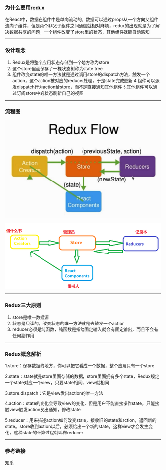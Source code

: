 ### 为什么要用redux

在React中，数据在组件中是单向流动的，数据可以通过props从一个方向父组件流向子组件，但是两个非父子组件之间通信就相对麻烦，redux的出现就是为了解决数据共享的问题，一个组件改变了store里的状态，其他组件就能自动感知

---

### 设计理念
1. Redux是将整个应用状态存储到一个地方称为store
2. 这个store里面保存了一棵状态树称为state tree
3. 组件改变state的唯一方法就是通过调用store的dispatch方法，触发一个action，这个action被对应的reducer处理，于是state完成更新
4.组件可以派发dispatch行为action给store，而不是直接通知其他组件
5.其他组件可以通过订阅store中的状态刷新自己的视图

---

### 流程图
![](https://raw.githubusercontent.com/superwtt/MyFileRepository/main/image/React/redux流程.png)

![](https://raw.githubusercontent.com/superwtt/MyFileRepository/main/image/React/redux流程手绘.png)

---

### Redux三大原则
1. store是唯一数据源
2. 状态是只读的，改变状态的唯一方法就是去触发一个action
3. reducer必须是纯函数，纯函数是指给固定输入就会有固定输出，而且不会有任何副作用

---

### Redux概念解析
1.store：保存数据的地方，你可以把它看成一个数据，整个应用只有一个store

2.state：state就是store里面存储的数据，store里面拥有多个state，Redux规定一个state对应一个view，只要state相同，view就相同

3.store.dispatch：它是view发出action的唯一方法

4.action：state的变化会导致view的变化，但是用户不能直接操作state，只能接触view触发action发出通知，修改state

5.reducer：用来描述action如何改变state，接收旧的state和action，返回新的state。store收到action以后，必须给出一个新的state，这样view才会发生变化，这种state的计算过程就叫做reducer

---

### 参考链接
[知乎](https://zhuanlan.zhihu.com/p/50247513)